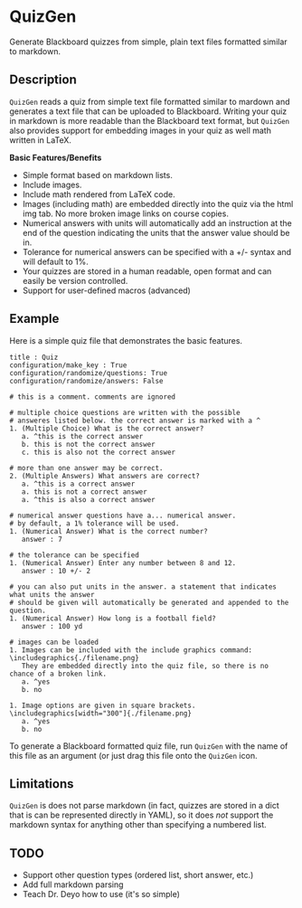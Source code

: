 # QuizGen

Generate Blackboard quizzes from simple, plain text files formatted similar to markdown.

## Description

`QuizGen` reads a quiz from simple text file formatted similar to mardown and generates a text file that can be uploaded to Blackboard.
Writing your quiz in markdown is more readable than the Blackboard text format, but `QuizGen` also provides support for embedding
images in your quiz as well math written in LaTeX.

**Basic Features/Benefits**
- Simple format based on markdown lists.
- Include images.
- Include math rendered from LaTeX code.
- Images (including math) are embedded directly into the quiz via the html img tab. No more broken image links on course copies.
- Numerical answers with units will automatically add an instruction at the end of the question indicating the units that the answer value should be in.
- Tolerance for numerical answers can be specified with a +/- syntax and will default to 1%.
- Your quizzes are stored in a human readable, open format and can easily be version controlled.
- Support for user-defined macros (advanced)

## Example

Here is a simple quiz file that demonstrates the basic features.

    title : Quiz
    configuration/make_key : True
    configuration/randomize/questions: True
    configuration/randomize/answers: False

    # this is a comment. comments are ignored

    # multiple choice questions are written with the possible
    # answeres listed below. the correct answer is marked with a ^
    1. (Multiple Choice) What is the correct answer?
       a. ^this is the correct answer
       b. this is not the correct answer
       c. this is also not the correct answer

    # more than one answer may be correct.
    2. (Multiple Answers) What answers are correct?
       a. ^this is a correct answer
       a. this is not a correct answer
       a. ^this is also a correct answer

    # numerical answer questions have a... numerical answer.
    # by default, a 1% tolerance will be used.
    1. (Numerical Answer) What is the correct number?
       answer : 7

    # the tolerance can be specified
    1. (Numerical Answer) Enter any number between 8 and 12.
       answer : 10 +/- 2

    # you can also put units in the answer. a statement that indicates what units the answer
    # should be given will automatically be generated and appended to the question.
    1. (Numerical Answer) How long is a football field?
       answer : 100 yd

    # images can be loaded
    1. Images can be included with the include graphics command: \includegraphics{./filename.png}
       They are embedded directly into the quiz file, so there is no chance of a broken link.
       a. ^yes
       b. no

    1. Image options are given in square brackets. \includegraphics[width="300"]{./filename.png}
       a. ^yes
       b. no

To generate a Blackboard formatted quiz file, run `QuizGen` with the name of this file as an argument (or just drag this file onto the `QuizGen` icon.

## Limitations

`QuizGen` is does not parse markdown (in fact, quizzes are stored in a dict that is can be represented directly in YAML), so it does *not* support the
markdown syntax for anything other than specifying a numbered list. 

## TODO

- Support other question types (ordered list, short answer, etc.)
- Add full markdown parsing
- Teach Dr. Deyo how to use (it's so simple)
